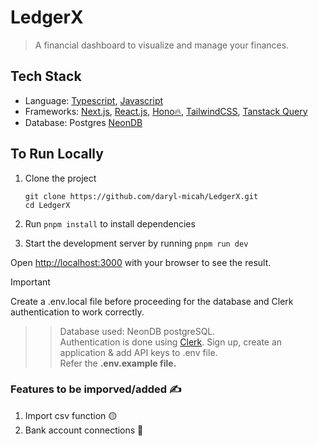 # LedgerX
> A financial dashboard to visualize and manage your finances.

## Tech Stack
- Language: [Typescript](https://www.typescriptlang.org/docs/), [Javascript](https://developer.mozilla.org/en-US/docs/Web/JavaScript)
- Frameworks: [Next.js](https://nextjs.org/docs), [React.js](https://react.dev/), [Hono🔥](https://hono.dev/), [TailwindCSS](https://tailwindcss.com/), [Tanstack Query](https://tanstack.com/query/latest)
- Database: Postgres [NeonDB](https://www.neon.tech)

## To Run Locally

1. Clone the project
   ```
   git clone https://github.com/daryl-micah/LedgerX.git
   cd LedgerX
   ```
2. Run `pnpm install` to install dependencies
   
4. Start the development server by running `pnpm run dev`
   
Open [http://localhost:3000](http://localhost:3000) with your browser to see the result.

>[!IMPORTANT]
Create a .env.local file before proceeding for the database and Clerk authentication to work correctly.
>> Database used: NeonDB postgreSQL.<br/>
>> Authentication is done using [Clerk](https://www.clerk.com). Sign up, create an application & add API keys to .env file.<br/>
>> Refer the **.env.example file.** <br/>

### Features to be imporved/added ✍️
1. Import csv function 🟡
2. Bank account connections 🔴
